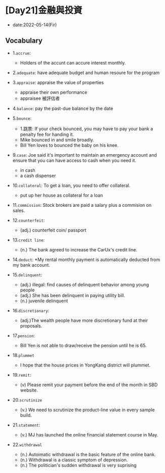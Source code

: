 # [Day21]金融與投資

* date:2022-05-14(Fir)

## Vocabulary

* 1.`accrue`: 
    * Holders of the accunt can accure interest monthly.

* 2.`adequate`: have adequate budget and human resoure for the program

* 3.`appraise`: appraise the value of properties
    * appraise their own performance
    * appraisee 被評估者

* 4.`balance`: pay the past-due balance by the date

* 5.`bounce`: 
    * 1.跳票: If your check bounced, you may have to pay your bank a penalty fee for handing it.
    * Mike bounced in and smile broadly.
    * Bill Yen loves to bounced the baby on his knee.

* 9.`case`: Joe said it's important to maintain an emergency account and ensure that you can have access to cash when you need it.
    * in cash
    * a cash dispenser

* 10.`collateral`:  To get a loan, you need to offer collateral.
    * put up her house as collateral for a loan

* 11.`commission`: Stock brokers are paid a salary plus a commision on sales.

* 12.`counterfeit`:
    * (adj.) counterfeit coin/ passport
* 13.`credit line`:
    * (n.) The bank agreed to increase the CarUx's credit line.
* 14.`deduct`:
    *My rental monthly payment is automatically deducted from my bank account.
* 15.`delinquent`:
    * (adj.) illegal: find causes of delinquent behavior among young people
    * (adj.) She has been delinquent in paying utility bill.
    * (n.) juvenile delinquent
* 16.`discretionary`:
    * (adj.)The wealth people have more discretionary fund at their proposals.
* 17.`pension`:
    * Bill Yen is not able to draw/receive the pension until he is 65.
* 18.`plummet`
    * I hope that the house prices in YongKang district will plummet.
* 19.`remit`:
    * (v) Please remit your payment before the end of the month in SBD website.
* 20.`scrutinize`
    * (v.) We need to scrutinize the product-line value in every sample build.
* 21.`statement`:
    * (v.) MJ has launched the online financial statement course in May.
* 22.`withdrawal`
    * (n.) Autoimatic withdrawal is the basic feature of the online bank.
    * (n.) Withdrawal is a classic symptom of depression.
    * (n.) The politician's sudden withdrawal is very suprising

